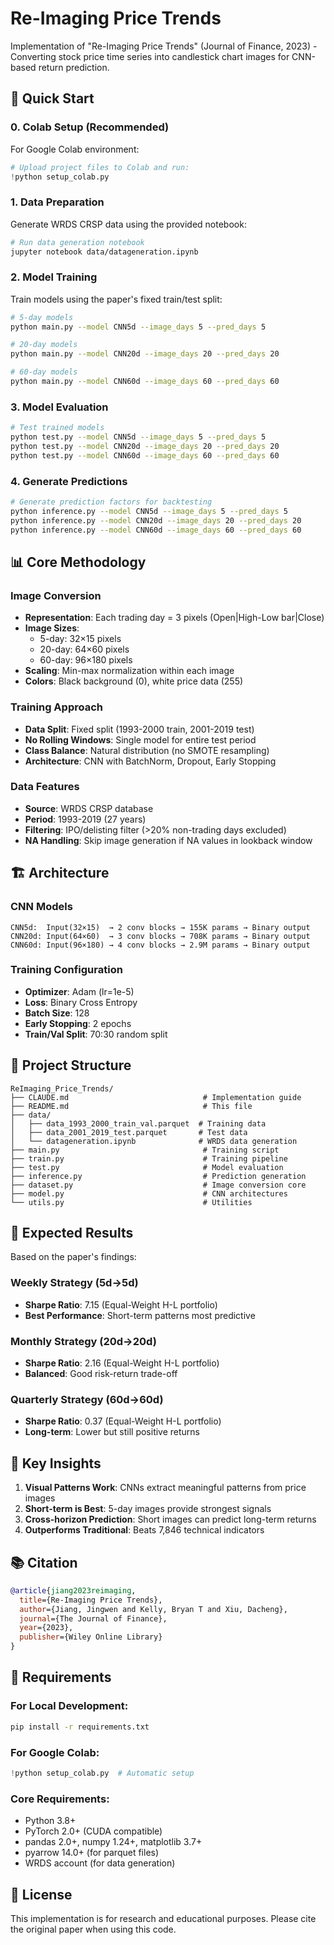 # Re-Imaging Price Trends

Implementation of "Re-Imaging Price Trends" (Journal of Finance, 2023) - Converting stock price time series into candlestick chart images for CNN-based return prediction.

## 🚀 Quick Start

### 0. Colab Setup (Recommended)
For Google Colab environment:
```python
# Upload project files to Colab and run:
!python setup_colab.py
```

### 1. Data Preparation
Generate WRDS CRSP data using the provided notebook:
```bash
# Run data generation notebook
jupyter notebook data/datageneration.ipynb
```

### 2. Model Training
Train models using the paper's fixed train/test split:
```bash
# 5-day models
python main.py --model CNN5d --image_days 5 --pred_days 5

# 20-day models  
python main.py --model CNN20d --image_days 20 --pred_days 20

# 60-day models
python main.py --model CNN60d --image_days 60 --pred_days 60
```

### 3. Model Evaluation
```bash
# Test trained models
python test.py --model CNN5d --image_days 5 --pred_days 5
python test.py --model CNN20d --image_days 20 --pred_days 20
python test.py --model CNN60d --image_days 60 --pred_days 60
```

### 4. Generate Predictions
```bash
# Generate prediction factors for backtesting
python inference.py --model CNN5d --image_days 5 --pred_days 5
python inference.py --model CNN20d --image_days 20 --pred_days 20
python inference.py --model CNN60d --image_days 60 --pred_days 60
```

## 📊 Core Methodology

### Image Conversion
- **Representation**: Each trading day = 3 pixels (Open|High-Low bar|Close)
- **Image Sizes**: 
  - 5-day: 32×15 pixels
  - 20-day: 64×60 pixels  
  - 60-day: 96×180 pixels
- **Scaling**: Min-max normalization within each image
- **Colors**: Black background (0), white price data (255)

### Training Approach
- **Data Split**: Fixed split (1993-2000 train, 2001-2019 test)
- **No Rolling Windows**: Single model for entire test period
- **Class Balance**: Natural distribution (no SMOTE resampling)
- **Architecture**: CNN with BatchNorm, Dropout, Early Stopping

### Data Features
- **Source**: WRDS CRSP database
- **Period**: 1993-2019 (27 years)
- **Filtering**: IPO/delisting filter (>20% non-trading days excluded)
- **NA Handling**: Skip image generation if NA values in lookback window

## 🏗️ Architecture

### CNN Models
```
CNN5d:  Input(32×15)  → 2 conv blocks → 155K params → Binary output
CNN20d: Input(64×60)  → 3 conv blocks → 708K params → Binary output  
CNN60d: Input(96×180) → 4 conv blocks → 2.9M params → Binary output
```

### Training Configuration
- **Optimizer**: Adam (lr=1e-5)
- **Loss**: Binary Cross Entropy
- **Batch Size**: 128
- **Early Stopping**: 2 epochs
- **Train/Val Split**: 70:30 random split

## 📁 Project Structure

```
ReImaging_Price_Trends/
├── CLAUDE.md                              # Implementation guide
├── README.md                              # This file
├── data/
│   ├── data_1993_2000_train_val.parquet  # Training data
│   ├── data_2001_2019_test.parquet       # Test data
│   └── datageneration.ipynb              # WRDS data generation
├── main.py                                # Training script
├── train.py                               # Training pipeline
├── test.py                                # Model evaluation  
├── inference.py                           # Prediction generation
├── dataset.py                             # Image conversion core
├── model.py                               # CNN architectures
└── utils.py                               # Utilities
```

## 🎯 Expected Results

Based on the paper's findings:

### Weekly Strategy (5d→5d)
- **Sharpe Ratio**: 7.15 (Equal-Weight H-L portfolio)
- **Best Performance**: Short-term patterns most predictive

### Monthly Strategy (20d→20d)  
- **Sharpe Ratio**: 2.16 (Equal-Weight H-L portfolio)
- **Balanced**: Good risk-return trade-off

### Quarterly Strategy (60d→60d)
- **Sharpe Ratio**: 0.37 (Equal-Weight H-L portfolio)
- **Long-term**: Lower but still positive returns

## 🔬 Key Insights

1. **Visual Patterns Work**: CNNs extract meaningful patterns from price images
2. **Short-term is Best**: 5-day images provide strongest signals
3. **Cross-horizon Prediction**: Short images can predict long-term returns
4. **Outperforms Traditional**: Beats 7,846 technical indicators

## 📚 Citation

```bibtex
@article{jiang2023reimaging,
  title={Re-Imaging Price Trends},
  author={Jiang, Jingwen and Kelly, Bryan T and Xiu, Dacheng},
  journal={The Journal of Finance},
  year={2023},
  publisher={Wiley Online Library}
}
```

## 🔧 Requirements

### For Local Development:
```bash
pip install -r requirements.txt
```

### For Google Colab:
```python
!python setup_colab.py  # Automatic setup
```

### Core Requirements:
- Python 3.8+
- PyTorch 2.0+ (CUDA compatible)
- pandas 2.0+, numpy 1.24+, matplotlib 3.7+
- pyarrow 14.0+ (for parquet files)
- WRDS account (for data generation)

## 📄 License

This implementation is for research and educational purposes. Please cite the original paper when using this code.